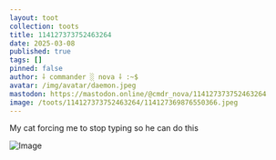 ```yaml
---
layout: toot
collection: toots
title: 114127373752463264
date: 2025-03-08
published: true
tags: []
pinned: false
author: ⸸ commander ░ nova ⸸ :~$
avatar: /img/avatar/daemon.jpeg
mastodon: https://mastodon.online/@cmdr_nova/114127373752463264
image: /toots/114127373752463264/114127369876550366.jpeg
---
```


My cat forcing me to stop typing so he can do this

<img src="/toots/114127373752463264/114127369876550366.jpeg" alt="Image">
